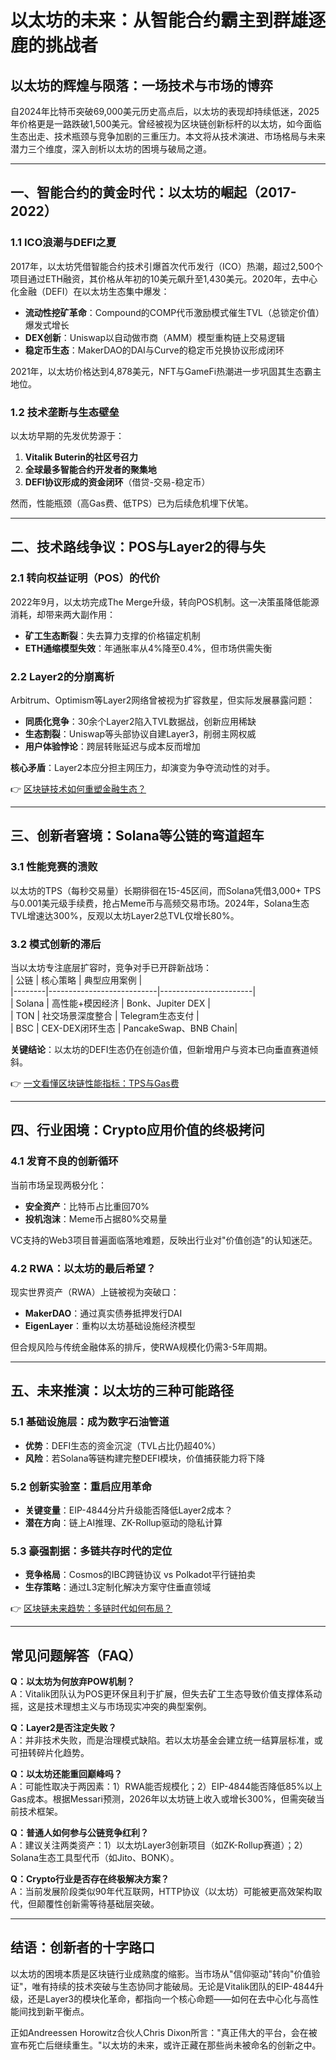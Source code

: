 # 以太坊的未来：从智能合约霸主到群雄逐鹿的挑战者  

## 以太坊的辉煌与陨落：一场技术与市场的博弈  

自2024年比特币突破69,000美元历史高点后，以太坊的表现却持续低迷，2025年价格更是一路跌破1,500美元。曾经被视为区块链创新标杆的以太坊，如今面临生态出走、技术瓶颈与竞争加剧的三重压力。本文将从技术演进、市场格局与未来潜力三个维度，深入剖析以太坊的困境与破局之道。  

---

## 一、智能合约的黄金时代：以太坊的崛起（2017-2022）  

### **1.1 ICO浪潮与DEFI之夏**  
2017年，以太坊凭借智能合约技术引爆首次代币发行（ICO）热潮，超过2,500个项目通过ETH融资，其价格从年初的10美元飙升至1,430美元。2020年，去中心化金融（DEFI）在以太坊生态集中爆发：  
- **流动性挖矿革命**：Compound的COMP代币激励模式催生TVL（总锁定价值）爆发式增长  
- **DEX创新**：Uniswap以自动做市商（AMM）模型重构链上交易逻辑  
- **稳定币生态**：MakerDAO的DAI与Curve的稳定币兑换协议形成闭环  

2021年，以太坊价格达到4,878美元，NFT与GameFi热潮进一步巩固其生态霸主地位。  

### **1.2 技术垄断与生态壁垒**  
以太坊早期的先发优势源于：  
1. **Vitalik Buterin的社区号召力**  
2. **全球最多智能合约开发者的聚集地**  
3. **DEFI协议形成的资金闭环**（借贷-交易-稳定币）  

然而，性能瓶颈（高Gas费、低TPS）已为后续危机埋下伏笔。  

---

## 二、技术路线争议：POS与Layer2的得与失  

### **2.1 转向权益证明（POS）的代价**  
2022年9月，以太坊完成The Merge升级，转向POS机制。这一决策虽降低能源消耗，却带来两大副作用：  
- **矿工生态断裂**：失去算力支撑的价格锚定机制  
- **ETH通缩模型失效**：年通胀率从4%降至0.4%，但市场供需失衡  

### **2.2 Layer2的分崩离析**  
Arbitrum、Optimism等Layer2网络曾被视为扩容救星，但实际发展暴露问题：  
- **同质化竞争**：30余个Layer2陷入TVL数据战，创新应用稀缺  
- **生态割裂**：Uniswap等头部协议自建Layer3，削弱主网权威  
- **用户体验悖论**：跨层转账延迟与成本反而增加  

**核心矛盾**：Layer2本应分担主网压力，却演变为争夺流动性的对手。  

👉 [区块链技术如何重塑金融生态？](https://bit.ly/okx_welcome)  

---

## 三、创新者窘境：Solana等公链的弯道超车  

### **3.1 性能竞赛的溃败**  
以太坊的TPS（每秒交易量）长期徘徊在15-45区间，而Solana凭借3,000+ TPS与0.001美元级手续费，抢占Meme币与高频交易市场。2024年，Solana生态TVL增速达300%，反观以太坊Layer2总TVL仅增长80%。  

### **3.2 模式创新的滞后**  
当以太坊专注底层扩容时，竞争对手已开辟新战场：  
| 公链   | 核心策略                  | 典型应用案例          |  
|--------|---------------------------|-----------------------|  
| Solana | 高性能+模因经济           | Bonk、Jupiter DEX     |  
| TON    | 社交场景深度整合          | Telegram生态支付      |  
| BSC    | CEX-DEX闭环生态           | PancakeSwap、BNB Chain|  

**关键结论**：以太坊的DEFI生态仍在创造价值，但新增用户与资本已向垂直赛道倾斜。  

👉 [一文看懂区块链性能指标：TPS与Gas费](https://bit.ly/okx_welcome)  

---

## 四、行业困境：Crypto应用价值的终极拷问  

### **4.1 发育不良的创新循环**  
当前市场呈现两极分化：  
- **安全资产**：比特币占比重回70%  
- **投机泡沫**：Meme币占据80%交易量  

VC支持的Web3项目普遍面临落地难题，反映出行业对"价值创造"的认知迷茫。  

### **4.2 RWA：以太坊的最后希望？**  
现实世界资产（RWA）上链被视为突破口：  
- **MakerDAO**：通过真实债券抵押发行DAI  
- **EigenLayer**：重构以太坊基础设施经济模型  

但合规风险与传统金融体系的排斥，使RWA规模化仍需3-5年周期。  

---

## 五、未来推演：以太坊的三种可能路径  

### **5.1 基础设施层：成为数字石油管道**  
- **优势**：DEFI生态的资金沉淀（TVL占比仍超40%）  
- **风险**：若Solana等链构建完整DEFI模块，价值捕获能力将下降  

### **5.2 创新实验室：重启应用革命**  
- **关键变量**：EIP-4844分片升级能否降低Layer2成本？  
- **潜在方向**：链上AI推理、ZK-Rollup驱动的隐私计算  

### **5.3 豪强割据：多链共存时代的定位**  
- **竞争格局**：Cosmos的IBC跨链协议 vs Polkadot平行链拍卖  
- **生存策略**：通过L3定制化解决方案守住垂直领域  

👉 [区块链未来趋势：多链时代如何布局？](https://bit.ly/okx_welcome)  

---

## 常见问题解答（FAQ）  

**Q：以太坊为何放弃POW机制？**  
A：Vitalik团队认为POS更环保且利于扩展，但失去矿工生态导致价值支撑体系动摇，这是技术理想主义与市场现实冲突的典型案例。  

**Q：Layer2是否注定失败？**  
A：并非技术失败，而是治理模式缺陷。若以太坊基金会建立统一结算层标准，或可扭转碎片化趋势。  

**Q：以太坊还能重回巅峰吗？**  
A：可能性取决于两因素：1）RWA能否规模化；2）EIP-4844能否降低85%以上Gas成本。根据Messari预测，2026年以太坊链上收入或增长300%，但需突破当前技术框架。  

**Q：普通人如何参与公链竞争红利？**  
A：建议关注两类资产：1）以太坊Layer3创新项目（如ZK-Rollup赛道）；2）Solana生态工具型代币（如Jito、BONK）。  

**Q：Crypto行业是否存在终极解决方案？**  
A：当前发展阶段类似90年代互联网，HTTP协议（以太坊）可能被更高效架构取代，但颠覆性创新需等待基础层突破。  

---

## 结语：创新者的十字路口  

以太坊的困境本质是区块链行业成熟度的缩影。当市场从"信仰驱动"转向"价值验证"，唯有持续的技术突破与生态协同才能破局。无论是Vitalik团队的EIP-4844升级，还是Layer3的模块化革命，都指向一个核心命题——如何在去中心化与高性能间找到新平衡点。  

正如Andreessen Horowitz合伙人Chris Dixon所言："真正伟大的平台，会在被宣布死亡后继续重生。"以太坊的未来，或许正藏在那些尚未被命名的创新之中。